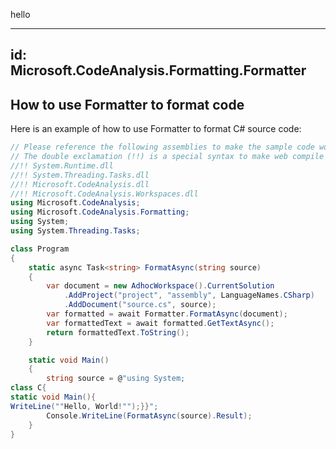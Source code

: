 hello


---
id: Microsoft.CodeAnalysis.Formatting.Formatter
---

## How to use Formatter to format code

Here is an example of how to use Formatter to format C# source code:

```csharp
// Please reference the following assemblies to make the sample code work:
// The double exclamation (!!) is a special syntax to make web compile service reference assemblies automatically
//!! System.Runtime.dll
//!! System.Threading.Tasks.dll
//!! Microsoft.CodeAnalysis.dll
//!! Microsoft.CodeAnalysis.Workspaces.dll
using Microsoft.CodeAnalysis;
using Microsoft.CodeAnalysis.Formatting;
using System;
using System.Threading.Tasks;

class Program
{
    static async Task<string> FormatAsync(string source)
    {
        var document = new AdhocWorkspace().CurrentSolution
            .AddProject("project", "assembly", LanguageNames.CSharp)
            .AddDocument("source.cs", source);
        var formatted = await Formatter.FormatAsync(document);
        var formattedText = await formatted.GetTextAsync();
        return formattedText.ToString();
    }

    static void Main()
    {
        string source = @"using System;
class C{
static void Main(){
WriteLine(""Hello, World!"");}}";
        Console.WriteLine(FormatAsync(source).Result);
    }
}
```